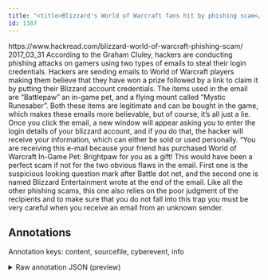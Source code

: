 ```yaml
---
title: "<title>Blizzard's World of Warcraft fans hit by phishing scam</title>"
id: 1387
---
```


<title>Blizzard's World of Warcraft fans hit by phishing scam</title>
<source> https://www.hackread.com/blizzard-world-of-warcraft-phishing-scam/ </source>
<date> 2017_03_31 </date>
<text>
According to the Graham Cluley, hackers are conducting phishing attacks on gamers using two types of emails to steal their login credentials.
Hackers are sending emails to World of Warcraft players making them believe that they have won a prize followed by a link to claim it by putting their Blizzard account credentials.
The items used in the email are “Battlepaw” an in-game pet, and a flying mount called “Mystic Runesaber”.
Both these items are legitimate and can be bought in the game, which makes these emails more believable, but of course, it’s all just a lie.
Once you click the email, a new window will appear asking you to enter the login details of your blizzard account, and if you do that, the hacker will receive your information, which can either be sold or used personally.
“You are receiving this e-mail because your friend has purchased World of Warcraft In-Game Pet: Brightpaw for you as a gift!
This would have been a perfect scam if not for the two obvious flaws in the email.
First one is the suspicious looking question mark after Battle dot net, and the second one is named Blizzard Entertainment wrote at the end of the email.
Like all the other phishing scams, this one also relies on the poor judgment of the recipients and to make sure that you do not fall into this trap you must be very careful when you receive an email from an unknown sender.
</text>



## Annotations

Annotation keys: content, sourcefile, cyberevent, info

<details>
<summary>Raw annotation JSON (preview)</summary>

```json
{
  "content": "According to the Graham Cluley, hackers are conducting phishing attacks on gamers using two types of emails to steal their login credentials. Hackers are sending emails to World of Warcraft players making them believe that they have won a prize followed by a link to claim it by putting their Blizzard account credentials. The items used in the email are \u201cBattlepaw\u201d an in-game pet, and a flying mount called \u201cMystic Runesaber\u201d. Both these items are legitimate and can be bought in the game, which makes these emails more believable, but of course, it\u2019s all just a lie. Once you click the email, a new window will appear asking you to enter the login details of your blizzard account, and if you do that, the hacker will receive your information, which can either be sold or used personally. \u201cYou are receiving this e-mail because your friend has purchased World of Warcraft In-Game Pet: Brightpaw for you as a gift! This would have been a perfect scam if not for the two obvious flaws in the email. First one is the suspicious looking question mark after Battle dot net, and the second one is named Blizzard Entertainment wrote at the end of the email. Like all the other phishing scams, this one also relies on the poor judgment of the recipients and to make sure that you do not fall into this trap you must be very\u00a0careful when you receive an email from an unknown sender",
  "sourcefile": "1387.txt",
  "cyberevent": {
    "hopper": [
      {
        "index": 0,
        "relation": "Same",
        "events": [
          {
            "index": "E1",
            "type": "Attack",
            "realis": "Actual",
            "nugget": {
              "startOffset": 55,
              "index": "T2",
              "endOffset": 71,
              "text": "phishing attacks"
            },
            "argument": [
              {
                "index": "T3",
                "text": "gamers",
                "endOffset": 81,
                "role": {
                  "type": "Victim"
                },
                "startOffset": 75,
                "type": "Person"
              },
              {
                "index": "T1",
                "text": "hackers",
                "endOffset": 39,
                "role": {
                  "type": "Attacker"
                },
                "startOffset": 32,
                "type": "Person"
              },
              {
                "index": "T4",
                "text": "steal their login credentials",
                "endOffset": 140,
                "role": {
                  "type": "Purpose",
                  "subtype": "Gathering data",
                  "confidence": 0.9109241664409637
                },
                "startOffset": 111,
                "type": "Purpose"
              },
              {
                "index": "T9",
                "text": "using two types of emails",
                "endOffset": 107,
                "role": {
                  "CAPEC-Meta": "Excavation",
                  "type": "Attack-Pattern",
                  "confidence": 0.9085739552974701
                },
                "startOffset": 82,
                "type": "Capabilities"
              }
            ],
            "subtype": "Phishing"
          },
          {
            "index": "E2",
            "type": "Attack",
            "realis": "Actual",
            "nugget": {
              "startOffset": 150,
              "index": "T5",
              "endOffset": 161,
              "text": "are sending"
            },
            "argument": [
              {
                "index": "T7",
                "external_reference": {
                  "wikidataid": "Q2798820"
                },
                "endOffset": 149,
                "role": {
                  "type": "Attacker"
                },
                "text": "Hackers",
                "startOffset": 142,
                "type": "Person"
              },
            
```
</details>
